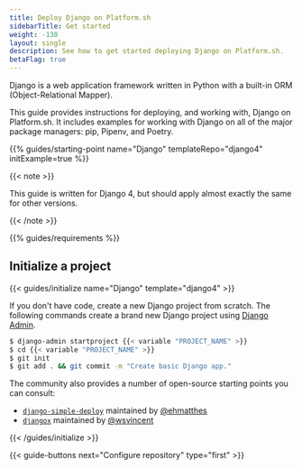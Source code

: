 ```yaml
---
title: Deploy Django on Platform.sh
sidebarTitle: Get started
weight: -130
layout: single
description: See how to get started deploying Django on Platform.sh.
betaFlag: true
---
```


Django is a web application framework written in Python with a built-in ORM (Object-Relational Mapper).

This guide provides instructions for deploying, and working with, Django on Platform.sh. 
It includes examples for working with Django on all of the major package managers: pip, Pipenv, and Poetry. 

{{% guides/starting-point name="Django" templateRepo="django4" initExample=true %}}

{{< note >}}

This guide is written for Django 4, but should apply almost exactly the same for other versions.

{{< /note >}}

{{% guides/requirements %}}

## Initialize a project

{{< guides/initialize name="Django" template="django4" >}}

If you don't have code, create a new Django project from scratch.
The following commands create a brand new Django project using [Django Admin](https://docs.djangoproject.com/en/4.1/intro/tutorial01/#creating-a-project).

```bash
$ django-admin startproject {{< variable "PROJECT_NAME" >}}
$ cd {{< variable "PROJECT_NAME" >}}
$ git init
$ git add . && git commit -m "Create basic Django app."
```

The community also provides a number of open-source starting points you can consult:

- [`django-simple-deploy`](https://github.com/ehmatthes/django-simple-deploy) maintained by [@ehmatthes](https://github.com/ehmatthes)
- [`djangox`](https://github.com/wsvincent/djangox) maintained by [@wsvincent](https://github.com/wsvincent)

{{< /guides/initialize >}}

{{< guide-buttons next="Configure repository" type="first" >}}
